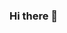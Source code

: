 ### Hi there 👋

<!--
**amanalmeida/amanalmeida** is a ✨ _special_ ✨ repository because its `README.md` (this file) appears on your GitHub profile.

Here are some ideas to get you started:

- 🔭 I’m currently working on ...


- 🌱 I’m currently learning ...

- 👯 I’m looking to collaborate on ...


- 🤔 I’m looking for help with ...
- 💬 Ask me about ...
- 📫 How to reach me: ...
- ⚡ Fun fact: I billy boy
-->
